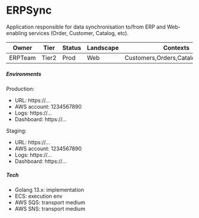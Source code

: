 # ERPSync

Application responsible for data synchronisation to/from ERP and 
Web-enabling services (Order, Customer, Catalog, etc).

Owner|Tier|Status|Landscape|Contexts
---|---|---|---|---
ERPTeam|Tier2|Prod|Web|Customers,Orders,Catalog,Payments

##### Environments

Production:

- URL: https://...
- AWS account: 1234567890
- Logs: https://...
- Dashboard: https://...

Staging:

- URL: https://...
- AWS account: 1234567890
- Logs: https://...
- Dashboard: https://... 

##### Tech

- Golang 13.x: implementation
- ECS: execution env 
- AWS SQS: transport medium
- AWS SNS: transport medium

